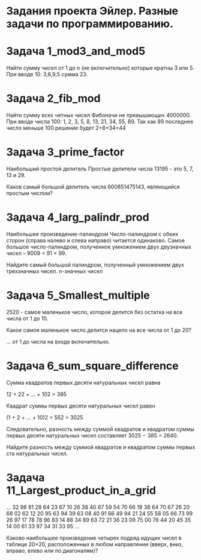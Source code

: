 # Задания проекта Эйлер. Разные задачи по программированию.


# Задача 1_mod3_and_mod5 
Найти сумму чисел от 1 до n (не включительно) которые кратны 3 или 5.
При вводе 10: 3,6,9,5 сумма 23.

# Задача 2_fib_mod
Найти сумму всех четных чисел Фибоначи не превышающих 4000000.
При вводе числа 100: 1, 2, 3, 5, 8, 13, 21, 34, 55, 89. Так как 89 последнее число меньше 100.решение будет 2+8+34=44


# Задача 3_prime_factor
Наибольший простой делитель
Простые делители числа 13195 - это 5, 7, 13 и 29.

Каков самый большой делитель числа 600851475143, являющийся простым числом?

# Задача 4_larg_palindr_prod
Наибольшее произведение-палиндром
Число-палиндром с обеих сторон (справа налево и слева направо) читается одинаково.
Самое большое число-палиндром, полученное умножением двух двузначных чисел – 9009 = 91 × 99.

Найдите самый большой палиндром, полученный умножением двух трехзначных чисел.
n-значных чисел

# Задача 5_Smallest_multiple
2520 - самое маленькое число, которое делится без остатка на все числа от 1 до 10.

Какое самое маленькое число делится нацело на все числа от 1 до 20?

... от 1 до числа на входе включительно.

# Задача 6_sum_square_difference
Сумма квадратов первых десяти натуральных чисел равна

12 + 22 + ... + 102 = 385

Квадрат суммы первых десяти натуральных чисел равен

(1 + 2 + ... + 10)2 = 552 = 3025

Следовательно, разность между суммой квадратов и квадратом суммы первых десяти натуральных чисел составляет 3025 − 385 = 2640.

Найдите разность между суммой квадратов и квадратом суммы первых ста натуральных чисел.

# Задача 11_Largest_product_in_a_grid

...
32 98 81 28 64 23 67 10 26 38 40 67 59 54 70 66 18 38 64 70
67 26 20 68 02 62 12 20 95 63 94 39 63 08 40 91 66 49 94 21
24 55 58 05 66 73 99 26 97 17 78 78 96 83 14 88 34 89 63 72
21 36 23 09 75 00 76 44 20 45 35 14 00 61 33 97 34 31 33 95
...

Каково наибольшее произведение четырех подряд идущих чисел в таблице 20×20,
расположенных в любом направлении (вверх, вниз, вправо, влево или по диагоналям)?
